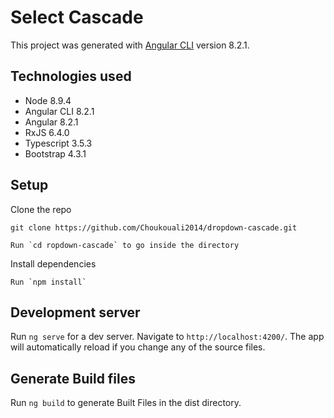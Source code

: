 # Select Cascade

This project was generated with [Angular CLI](https://github.com/angular/angular-cli) version 8.2.1.

## Technologies used
* Node 8.9.4
* Angular CLI 8.2.1
* Angular 8.2.1
* RxJS 6.4.0
* Typescript 3.5.3
* Bootstrap 4.3.1

## Setup

Clone the repo
```
git clone https://github.com/Choukouali2014/dropdown-cascade.git

Run `cd ropdown-cascade` to go inside the directory
```
Install dependencies
```
Run `npm install`

```

## Development server
Run `ng serve` for a dev server. Navigate to `http://localhost:4200/`. The app will automatically reload if you change any of the source files.

## Generate Build files
Run `ng build` to generate Built Files in the dist directory. 